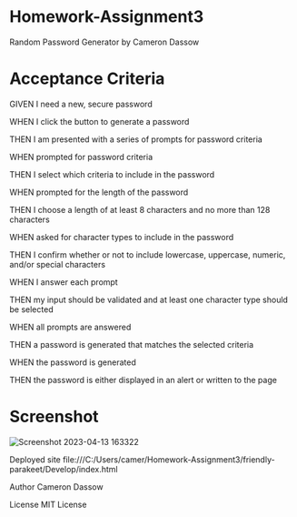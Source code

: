 # Homework-Assignment3
Random Password Generator by Cameron Dassow

# Acceptance Criteria
GIVEN I need a new, secure password

WHEN I click the button to generate a password

THEN I am presented with a series of prompts for password criteria

WHEN prompted for password criteria

THEN I select which criteria to include in the password

WHEN prompted for the length of the password

THEN I choose a length of at least 8 characters and no more than 128 characters

WHEN asked for character types to include in the password

THEN I confirm whether or not to include lowercase, uppercase, numeric, and/or special characters

WHEN I answer each prompt

THEN my input should be validated and at least one character type should be selected

WHEN all prompts are answered

THEN a password is generated that matches the selected criteria

WHEN the password is generated

THEN the password is either displayed in an alert or written to the page

# Screenshot
![Screenshot 2023-04-13 163322](https://user-images.githubusercontent.com/117694198/231887781-47957af5-1f06-40df-b27f-08a30e1a3e1b.jpg)


Deployed site
file:///C:/Users/camer/Homework-Assignment3/friendly-parakeet/Develop/index.html

Author
Cameron Dassow

License
MIT License
